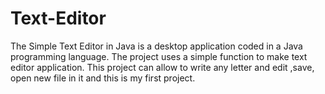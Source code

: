# Text-Editor
The Simple Text Editor in Java is a desktop application coded in a Java programming language. The project uses a simple function to make text editor application. This project can allow to write any letter and edit ,save, open new file in it and this is my first project.
